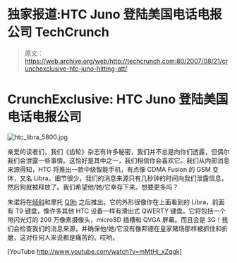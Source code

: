 # 独家报道:HTC Juno 登陆美国电话电报公司 TechCrunch

> 原文：<https://web.archive.org/web/http://techcrunch.com:80/2007/08/21/crunchexclusive-htc-juno-hitting-att/>

# CrunchExclusive: HTC Juno 登陆美国电话电报公司

![htc_libra_5800.jpg](img/0dcf38cbcced10f71532c8999d33d991.png)

亲爱的读者们，我们《齿轮》杂志有许多秘密，我们并不总是向你们透露，但偶尔我们会泄露一些事情。这恰好是其中之一，我们相信你会喜欢它。我们从内部消息来源得知，HTC 将推出一款中级智能手机，有点像 CDMA Fusion 的 GSM 变体，又名 Libra。细节很少，我们的消息来源只有几秒钟的时间向我们泄露信息，然后狗就被释放了。我们希望他/她/它幸存下来。想要更多吗？

朱诺将在[倾斜](https://web.archive.org/web/20221002043138/http://crunchgear.com/2007/08/09/breaking-att-tilt-price-and-launch-date-leaked/)和摩托 [Q9h](https://web.archive.org/web/20221002043138/http://crunchgear.com/2007/08/20/exclusive-crunchgear-sneaks-a-hands-on-with-motorola-q9h/) 之后推出。它的外形很像你在上面看到的 Libra，前面有 T9 键盘，像许多其他 HTC 设备一样有滑出式 QWERTY 键盘。它将包括一个带闪光灯的 200 万像素摄像头，microSD 插槽和 QVGA 屏幕。而且会是 3G！我们会检查我们的消息来源，并确保他/她/它没有像邦德在皇家赌场那样被抓住和折磨，这对任何人来说都是痛苦的。哎哟。

[YouTube http://www.youtube.com/watch?v=mMtHi_xZqgk]